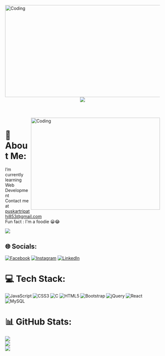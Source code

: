 <img align="right" alt="Coding" width="1000"  height="300" src="https://thumbs.dreamstime.com/b/web-development-coding-programming-internet-technology-business-concept-web-development-coding-programming-internet-technology-121903546.jpg">
<h2 align="center">
  <a href="#">
    <img src="https://readme-typing-svg.herokuapp.com?color=55f89&lines=Hey+there+!!👋;I'm+Pushkar+Tripathi&center=true&size=30" />
  </a>
</h2>
</br></br><img align="right" alt="Coding" width="420"  height="300" src="https://camo.githubusercontent.com/c1dcb74cc1c1835b1d716f5051499a2814c683c806b15f04b0eba492863703e9/68747470733a2f2f63646e2e6472696262626c652e636f6d2f75736572732f3733303730332f73637265656e73686f74732f363538313234332f6176656e746f2e676966">




# 💫 About Me:
I’m currently learning Web Development<br>Contact me at puskartripathi853@gmail.com<br>Fun fact : I'm a foodie 😀😂

[![](https://visitcount.itsvg.in/api?id=puskartripathi&icon=0&color=0)](https://visitcount.itsvg.in)


## 🌐 Socials:
[![Facebook](https://img.shields.io/badge/Facebook-%231877F2.svg?logo=Facebook&logoColor=white)](https://facebook.com/https://www.facebook.com/itsmepuskar) [![Instagram](https://img.shields.io/badge/Instagram-%23E4405F.svg?logo=Instagram&logoColor=white)](https://instagram.com/https://www.instagram.com/puskartripathi/) [![LinkedIn](https://img.shields.io/badge/LinkedIn-%230077B5.svg?logo=linkedin&logoColor=white)](https://linkedin.com/in/https://www.linkedin.com/in/puskar-tripathi-3913ba234/) 

# 💻 Tech Stack:
![JavaScript](https://img.shields.io/badge/javascript-%23323330.svg?style=for-the-badge&logo=javascript&logoColor=%23F7DF1E) ![CSS3](https://img.shields.io/badge/css3-%231572B6.svg?style=for-the-badge&logo=css3&logoColor=white) ![C](https://img.shields.io/badge/c-%2300599C.svg?style=for-the-badge&logo=c&logoColor=white) ![HTML5](https://img.shields.io/badge/html5-%23E34F26.svg?style=for-the-badge&logo=html5&logoColor=white) ![Bootstrap](https://img.shields.io/badge/bootstrap-%23563D7C.svg?style=for-the-badge&logo=bootstrap&logoColor=white) ![jQuery](https://img.shields.io/badge/jquery-%230769AD.svg?style=for-the-badge&logo=jquery&logoColor=white) ![React](https://img.shields.io/badge/react-%2320232a.svg?style=for-the-badge&logo=react&logoColor=%2361DAFB) ![MySQL](https://img.shields.io/badge/mysql-%2300f.svg?style=for-the-badge&logo=mysql&logoColor=white)
# 📊 GitHub Stats:
![](https://github-readme-stats.vercel.app/api?username=puskartripathi&theme=tokyonight&hide_border=true&include_all_commits=true&count_private=true)<br/>
![](https://github-readme-streak-stats.herokuapp.com/?user=puskartripathi&theme=tokyonight&hide_border=true)<br/>
![](https://github-readme-stats.vercel.app/api/top-langs/?username=puskartripathi&theme=tokyonight&hide_border=true&include_all_commits=true&count_private=true&layout=compact)




